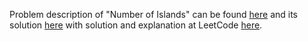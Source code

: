 Problem description of "Number of Islands" can be found [here](https://leetcode.com/problems/number-of-subsequences-that-satisfy-the-given-sum-condition/description/) and its solution [here](https://github.com/aurimas13/Solutions-To-Problems/blob/main/LeetCode/Python%20Solutions/Number%20of%20Provinces/number.py) with solution and explanation at LeetCode [here](https://leetcode.com/problems/number-of-subsequences-that-satisfy-the-given-sum-condition/solutions/3491563/python-solution-beat-94/).